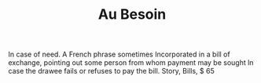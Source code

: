 ---
title: Au Besoin
permalink: "/definitions/au-besoin.html"
body: In case of need. A French phrase sometimes Incorporated in a bill of exchange,
  pointing out some person from whom payment may be sought ln case the drawee fails
  or refuses to pay the bill. Story, Bills, $ 65
published_at: '2018-07-07'
layout: post
---